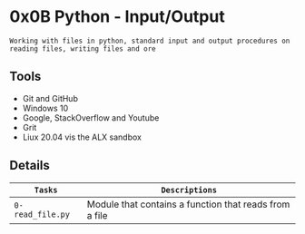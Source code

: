 # 0x0B Python - Input/Output
 
 `Working with files in python, standard input and output procedures on reading files, writing files and ore`
 
## Tools

* Git and GitHub
* Windows 10
* Google, StackOverflow and Youtube
* Grit
* Liux 20.04 vis the ALX sandbox

## Details

| `Tasks` | `Descriptions` |
| ------- | -------------- |
| `0-read_file.py` | Module that contains a function that reads from a file |

